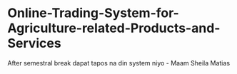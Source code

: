 # Online-Trading-System-for-Agriculture-related-Products-and-Services
After semestral break dapat tapos na din system niyo - Maam Sheila Matias
